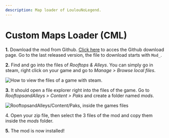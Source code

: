 ```yaml
---
description: Map loader of LoulouNoLegend.
---
```


# Custom Maps Loader (CML)

**1.** Download the mod from Github. [Click here](https://github.com/LoulouNoLegend/CustomMapLoader-RooftopsAndAlleys/releases) to acces the Github download page. Go to the last released version, the file to download starts with `Mod_`.



**2.** Find and go into the files of _Rooftops & Alleys_. You can simply go in steam, right click on your game and go to _Manage > Browse local files_.

![How to view the files of a game with steam.](https://github.com/LoulouNoLegend/CustomMapLoader-RooftopsAndAlleys/assets/40952934/b146280b-efc2-47cc-9f24-8730a2c79162)

**3.** It should open a file explorer right into the files of the game. Go to _RooftopsandAlleys > Content > Paks_ and create a folder named _mods_.

![RooftopsandAlleys/Content/Paks, inside the games files](https://github.com/LoulouNoLegend/CustomMapLoader-RooftopsAndAlleys/assets/40952934/f07bc7b5-5d6d-4b49-8a54-3e6afc76c060)

4\. Open your zip file, then select the 3 files of the mod and copy them inside the _mods_ folder.



**5.** The mod is now installed!

